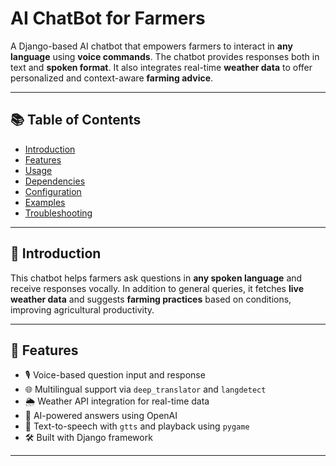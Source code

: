 # AI ChatBot for Farmers

A Django-based AI chatbot that empowers farmers to interact in **any language** using **voice commands**. The chatbot provides responses both in text and **spoken format**. It also integrates real-time **weather data** to offer personalized and context-aware **farming advice**.

---

## 📚 Table of Contents

- [Introduction](#introduction)
- [Features](#features)
- [Usage](#usage)
- [Dependencies](#dependencies)
- [Configuration](#configuration)
- [Examples](#examples)
- [Troubleshooting](#troubleshooting)

---

## 🧩 Introduction

This chatbot helps farmers ask questions in **any spoken language** and receive responses vocally. In addition to general queries, it fetches **live weather data** and suggests **farming practices** based on conditions, improving agricultural productivity.

---

## 🚀 Features

- 🎙️ Voice-based question input and response
- 🌐 Multilingual support via `deep_translator` and `langdetect`
- 🌦️ Weather API integration for real-time data
- 🧠 AI-powered answers using OpenAI
- 🧾 Text-to-speech with `gtts` and playback using `pygame`
- 🛠 Built with Django framework

---


